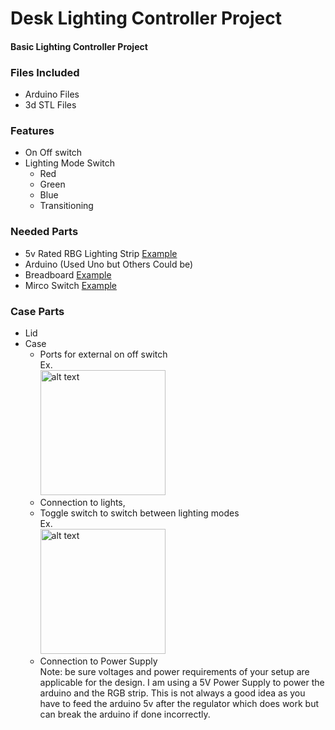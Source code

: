 # Desk Lighting Controller Project
#### Basic Lighting Controller Project
### Files Included
  - Arduino Files
  - 3d STL Files
### Features
- On Off switch
- Lighting Mode Switch
  - Red
  - Green
  - Blue
  - Transitioning
 
### Needed Parts
- 5v Rated RBG Lighting Strip [Example](https://a.co/d/iguN1RD)
- Arduino (Used Uno but Others Could be)
- Breadboard [Example](https://www.amazon.com/gp/product/B07PCJP9DY/ref=ppx_yo_dt_b_search_asin_title?ie=UTF8&psc=1_)
- Mirco Switch [Example](https://www.amazon.com/DAOKI-Miniature-Momentary-Tactile-Quality/dp/B01CGMP9GY/ref=sr_1_3?crid=2AO0WSKT401WX&dib=eyJ2IjoiMSJ9.zSZfkD4bnNdPv50weINxWIsLGpmkQtr19xiPn788h3OFlZLEX_5GP0-u9SQ7pO0npv5drQOe0SPtYDKpZQZqdk48o0_GD2XIvtkC0UBQiawYkI3zmN6TBwhYNakPm_zqPCOmFG27E9X0TrYgkQANTlDrucgwso8HKVYleOAeKOAPZRotYdJS7Bxx9PUi-1Qk8kiBFS9XtxlQsFdR-57dSbJZeRFz6pMjl2avpZFFKoE.BoF1oYhEt01W1CsMVvlhsdtepY00aCypDrg5fox2NxQ&dib_tag=se&keywords=tiny%2Bbutton%2Belectronics&qid=1732493278&sprefix=tiny%2Bbutton%2Bele%2Caps%2C110&sr=8-3&th=1)
### Case Parts
- Lid
- Case
  - Ports for external on off switch \
    Ex.\
     <img src="https://github.com/user-attachments/assets/22ea5746-bb0d-4d35-922c-bf5045745ca0" alt="alt text" width="200">
  - Connection to lights,
  - Toggle switch to switch between lighting modes \
    Ex. \
     <img src="https://github.com/user-attachments/assets/183024c7-dddb-47d9-b7c2-8b3dbe652129" alt="alt text" width="200">
  - Connection to Power Supply \
     Note: be sure voltages and power requirements of your setup are applicable for the design. I am using a 5V Power Supply to power the arduino and the RGB strip. This is not always a good idea as you have to feed the arduino 5v after the regulator which does work but can break the arduino if done incorrectly.

